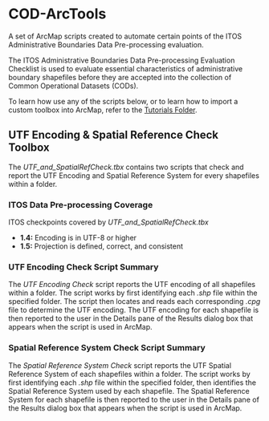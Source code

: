 # COD-ArcTools
A set of ArcMap scripts created to automate certain points of the ITOS Administrative Boundaries Data Pre-processing evaluation.

The ITOS Administrative Boundaries Data Pre-processing Evaluation Checklist is used to evaluate essential characteristics of administrative boundary shapefiles before they are accepted into the collection of Common Operational Datasets (CODs).

To learn how use any of the scripts below, or to learn how to import a custom toolbox into ArcMap, refer to the [Tutorials Folder](/Tutorials).

## UTF Encoding & Spatial Reference Check Toolbox
The *UTF_and_SpatialRefCheck.tbx* contains two scripts that check and report the UTF Encoding and Spatial Reference System for every shapefiles within a folder.

### ITOS Data Pre-processing Coverage
ITOS checkpoints covered by *UTF_and_SpatialRefCheck.tbx*
* **1.4:** Encoding is in UTF-8 or higher
* **1.5:** Projection is defined, correct, and consistent

### UTF Encoding Check Script Summary
The *UTF Encoding Check* script reports the UTF encoding of all shapefiles within a folder. The script works by first identifying each *.shp* file within the specified folder. The script then locates and reads each corresponding *.cpg* file to determine the UTF encoding. The UTF encoding for each shapefile is then reported to the user in the Details pane of the Results dialog box that appears when the script is used in ArcMap.

### Spatial Reference System Check Script Summary
The *Spatial Reference System Check* script reports the UTF Spatial Reference System of each shapefiles within a folder. The script works by first identifying each *.shp* file within the specified folder, then identifies the Spatial Reference System used by each shapefile. The Spatial Reference System for each shapefile is then reported to the user in the Details pane of the Results dialog box that appears when the script is used in ArcMap.
